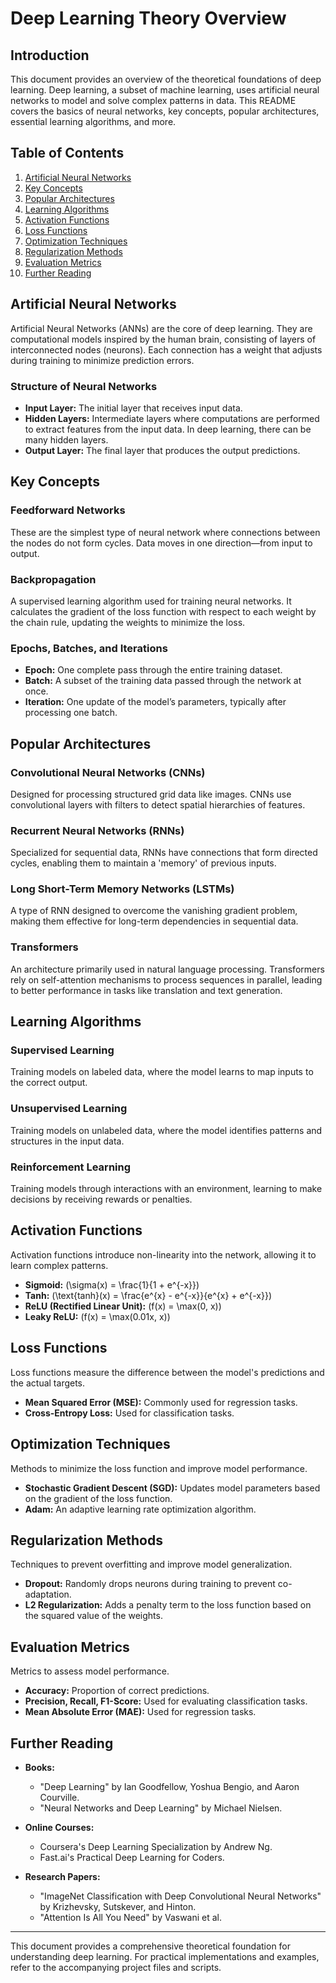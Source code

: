 # Deep Learning Theory Overview

## Introduction

This document provides an overview of the theoretical foundations of deep learning. Deep learning, a subset of machine learning, uses artificial neural networks to model and solve complex patterns in data. This README covers the basics of neural networks, key concepts, popular architectures, essential learning algorithms, and more.

## Table of Contents

1. [Artificial Neural Networks](#artificial-neural-networks)
2. [Key Concepts](#key-concepts)
3. [Popular Architectures](#popular-architectures)
4. [Learning Algorithms](#learning-algorithms)
5. [Activation Functions](#activation-functions)
6. [Loss Functions](#loss-functions)
7. [Optimization Techniques](#optimization-techniques)
8. [Regularization Methods](#regularization-methods)
9. [Evaluation Metrics](#evaluation-metrics)
10. [Further Reading](#further-reading)

## Artificial Neural Networks

Artificial Neural Networks (ANNs) are the core of deep learning. They are computational models inspired by the human brain, consisting of layers of interconnected nodes (neurons). Each connection has a weight that adjusts during training to minimize prediction errors.

### Structure of Neural Networks

- **Input Layer:** The initial layer that receives input data.
- **Hidden Layers:** Intermediate layers where computations are performed to extract features from the input data. In deep learning, there can be many hidden layers.
- **Output Layer:** The final layer that produces the output predictions.

## Key Concepts

### Feedforward Networks

These are the simplest type of neural network where connections between the nodes do not form cycles. Data moves in one direction—from input to output.

### Backpropagation

A supervised learning algorithm used for training neural networks. It calculates the gradient of the loss function with respect to each weight by the chain rule, updating the weights to minimize the loss.

### Epochs, Batches, and Iterations

- **Epoch:** One complete pass through the entire training dataset.
- **Batch:** A subset of the training data passed through the network at once.
- **Iteration:** One update of the model’s parameters, typically after processing one batch.

## Popular Architectures

### Convolutional Neural Networks (CNNs)

Designed for processing structured grid data like images. CNNs use convolutional layers with filters to detect spatial hierarchies of features.

### Recurrent Neural Networks (RNNs)

Specialized for sequential data, RNNs have connections that form directed cycles, enabling them to maintain a 'memory' of previous inputs.

### Long Short-Term Memory Networks (LSTMs)

A type of RNN designed to overcome the vanishing gradient problem, making them effective for long-term dependencies in sequential data.

### Transformers

An architecture primarily used in natural language processing. Transformers rely on self-attention mechanisms to process sequences in parallel, leading to better performance in tasks like translation and text generation.

## Learning Algorithms

### Supervised Learning

Training models on labeled data, where the model learns to map inputs to the correct output.

### Unsupervised Learning

Training models on unlabeled data, where the model identifies patterns and structures in the input data.

### Reinforcement Learning

Training models through interactions with an environment, learning to make decisions by receiving rewards or penalties.

## Activation Functions

Activation functions introduce non-linearity into the network, allowing it to learn complex patterns.

- **Sigmoid:** \(\sigma(x) = \frac{1}{1 + e^{-x}}\)
- **Tanh:** \(\text{tanh}(x) = \frac{e^{x} - e^{-x}}{e^{x} + e^{-x}}\)
- **ReLU (Rectified Linear Unit):** \(f(x) = \max(0, x)\)
- **Leaky ReLU:** \(f(x) = \max(0.01x, x)\)

## Loss Functions

Loss functions measure the difference between the model's predictions and the actual targets.

- **Mean Squared Error (MSE):** Commonly used for regression tasks.
- **Cross-Entropy Loss:** Used for classification tasks.

## Optimization Techniques

Methods to minimize the loss function and improve model performance.

- **Stochastic Gradient Descent (SGD):** Updates model parameters based on the gradient of the loss function.
- **Adam:** An adaptive learning rate optimization algorithm.

## Regularization Methods

Techniques to prevent overfitting and improve model generalization.

- **Dropout:** Randomly drops neurons during training to prevent co-adaptation.
- **L2 Regularization:** Adds a penalty term to the loss function based on the squared value of the weights.

## Evaluation Metrics

Metrics to assess model performance.

- **Accuracy:** Proportion of correct predictions.
- **Precision, Recall, F1-Score:** Used for evaluating classification tasks.
- **Mean Absolute Error (MAE):** Used for regression tasks.

## Further Reading

- **Books:**
  - "Deep Learning" by Ian Goodfellow, Yoshua Bengio, and Aaron Courville.
  - "Neural Networks and Deep Learning" by Michael Nielsen.

- **Online Courses:**
  - Coursera's Deep Learning Specialization by Andrew Ng.
  - Fast.ai's Practical Deep Learning for Coders.

- **Research Papers:**
  - "ImageNet Classification with Deep Convolutional Neural Networks" by Krizhevsky, Sutskever, and Hinton.
  - "Attention Is All You Need" by Vaswani et al.

---

This document provides a comprehensive theoretical foundation for understanding deep learning. For practical implementations and examples, refer to the accompanying project files and scripts.
